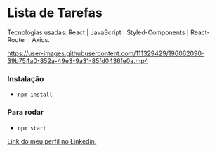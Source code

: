 # Lista de Tarefas

Tecnologias usadas: React | JavaScript | Styled-Components | React-Router | Axios.

https://user-images.githubusercontent.com/111329429/196062090-39b754a0-852a-49e3-9a31-85fd0436fe0a.mp4

### Instalação
- `npm install`

### Para rodar 
- `npm start`

[Link do meu perfil no Linkedin.](https://www.linkedin.com/in/felipe-moises-4a1b58248/) 
